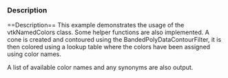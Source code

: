 ### Description
==Description==
This example demonstrates the usage of the vtkNamedColors class. Some helper functions are also implemented.
A cone is created and contoured using the BandedPolyDataContourFilter, it is then colored using a lookup table where the colors have been assigned using color names.

A list of available color names and any synonyms are also output.
